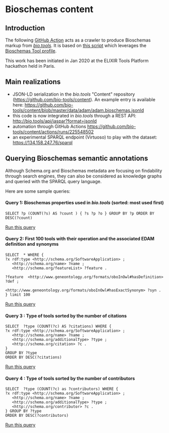 # Bioschemas content

## Introduction
The following [GitHub Action](https://github.com/bio-tools/content/actions/runs/225548502/workflow) acts as a crawler to produce Bioschemas markup from [_bio.tools_](https://bio.tools). It is based on [this script](https://github.com/bio-tools/content/blob/master/scripts/bioschemas/biotools_to_bioschemas.py) which leverages  the [Bioschemas Tool profile](https://bioschemas.org/profiles/Tool/0.4-DRAFT-2019_07_19). 

This work has been initiated in Jan 2020 at the ELIXIR Tools Platform hackathon held in Paris. 

## Main realizations
- JSON-LD serialization in the _bio.tools_ "Content" repository (https://github.com/bio-tools/content). An example entry is available here: https://github.com/bio-tools/content/blob/master/data/adam/adam.bioschemas.jsonld
- this code is now integrated in _bio.tools_ through a REST API: http://bio.tools/api/jaspar?format=jsonld
- automation through GitHub Actions https://github.com/bio-tools/content/actions/runs/225548502 
- an experimental SPARQL endpoint (Virtuoso) to play with the dataset: https://134.158.247.76/sparql 

## Querying Bioschemas semantic annotations
Although Schema.org and Bioschemas metadata are focusing on findability through search engines, they can also be considered as knowledge graphs and queried with the SPARQL query language. 

Here are some sample queries: 
#### Query 1: Bioschemas properties used in _bio.tools_ (sorted: most used first)
```
SELECT ?p (COUNT(?s) AS ?count ) { ?s ?p ?o } GROUP BY ?p ORDER BY DESC(?count)
```
[Run this query](https://134.158.247.76/sparql?default-graph-uri=&query=SELECT+%3Fp+%28COUNT%28%3Fs%29+AS+%3Fcount+%29+%7B+%3Fs+%3Fp+%3Fo+%7D+GROUP+BY+%3Fp+ORDER+BY+DESC%28%3Fcount%29&format=text%2Fhtml&timeout=0&debug=on&run=+Run+Query+)

#### Query 2: First 100 tools with their operation and the associated EDAM definition and synonyms
```
SELECT  * WHERE {
?x rdf:type <http://schema.org/SoftwareApplication> ;
   <http://schema.org/name> ?name ; 
   <http://schema.org/featureList> ?feature .

?feature  <http://www.geneontology.org/formats/oboInOwl#hasDefinition> ?def ; 
         <http://www.geneontology.org/formats/oboInOwl#hasExactSynonym> ?syn .
} limit 100
```
[Run this query](https://134.158.247.76/sparql?default-graph-uri=&query=SELECT++*+WHERE+%7B%0D%0A%3Fx+rdf%3Atype+%3Chttp%3A%2F%2Fschema.org%2FSoftwareApplication%3E+%3B%0D%0A+++%3Chttp%3A%2F%2Fschema.org%2Fname%3E+%3Fname+%3B+%0D%0A+++%3Chttp%3A%2F%2Fschema.org%2FfeatureList%3E+%3Ffeature+.%0D%0A%0D%0A%3Ffeature++%3Chttp%3A%2F%2Fwww.geneontology.org%2Fformats%2FoboInOwl%23hasDefinition%3E+%3Fdef+%3B+%0D%0A+++++++++%3Chttp%3A%2F%2Fwww.geneontology.org%2Fformats%2FoboInOwl%23hasExactSynonym%3E+%3Fsyn+.%0D%0A%7D+limit+100&format=text%2Fhtml&timeout=0&debug=on&run=+Run+Query+)

#### Query 3 : Type of tools sorted by the number of citations
```
SELECT  ?type (COUNT(?c) AS ?citations) WHERE {
?x rdf:type <http://schema.org/SoftwareApplication> ;
   <http://schema.org/name> ?name ; 
   <http://schema.org/additionalType> ?type ;
   <http://schema.org/citation> ?c .
} 
GROUP BY ?type
ORDER BY DESC(?citations)
```
[Run this query](https://134.158.247.76/sparql?default-graph-uri=&query=SELECT++%3Ftype+%28COUNT%28%3Fc%29+AS+%3Fcitations%29+WHERE+%7B%0D%0A%3Fx+rdf%3Atype+%3Chttp%3A%2F%2Fschema.org%2FSoftwareApplication%3E+%3B%0D%0A+++%3Chttp%3A%2F%2Fschema.org%2Fname%3E+%3Fname+%3B+%0D%0A+++%3Chttp%3A%2F%2Fschema.org%2FadditionalType%3E+%3Ftype+%3B%0D%0A+++%3Chttp%3A%2F%2Fschema.org%2Fcitation%3E+%3Fc+.%0D%0A%7D+%0D%0AGROUP+BY+%3Ftype%0D%0AORDER+BY+DESC%28%3Fcitations%29&format=text%2Fhtml&timeout=0&debug=on&run=+Run+Query+)

#### Query 4 : Type of tools sorted by the number of contributors
```
SELECT  ?type (COUNT(?c) as ?contributors) WHERE {
?x rdf:type <http://schema.org/SoftwareApplication> ;
   <http://schema.org/name> ?name ; 
   <http://schema.org/additionalType> ?type ;
   <http://schema.org/contributor> ?c .
} GROUP BY ?type
ORDER BY DESC(?contributors)
```
[Run this query](https://134.158.247.76/sparql?default-graph-uri=&query=SELECT++%3Ftype+%28COUNT%28%3Fc%29+as+%3Fcontributors%29+WHERE+%7B%0D%0A%3Fx+rdf%3Atype+%3Chttp%3A%2F%2Fschema.org%2FSoftwareApplication%3E+%3B%0D%0A+++%3Chttp%3A%2F%2Fschema.org%2Fname%3E+%3Fname+%3B+%0D%0A+++%3Chttp%3A%2F%2Fschema.org%2FadditionalType%3E+%3Ftype+%3B%0D%0A+++%3Chttp%3A%2F%2Fschema.org%2Fcontributor%3E+%3Fc+.%0D%0A%7D+GROUP+BY+%3Ftype%0D%0AORDER+BY+DESC%28%3Fcontributors%29&format=text%2Fhtml&timeout=0&debug=on&run=+Run+Query+)

